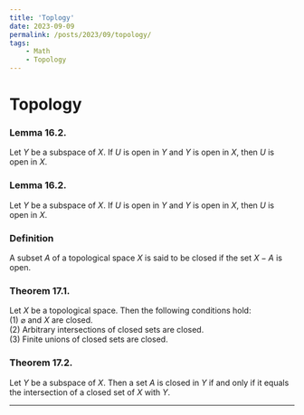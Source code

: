 ```yaml
---
title: 'Toplogy'
date: 2023-09-09
permalink: /posts/2023/09/topology/
tags:
    - Math
    - Topology
---
```


# Topology

### Lemma 16.2. 

Let $Y$ be a subspace of $X$. If $U$ is open in $Y$ and $Y$ is open in $X$, then $U$ is open in $X$.

### Lemma 16.2. 
Let $Y$ be a subspace of $X$. If $U$ is open in $Y$ and $Y$ is open in $X$, then $U$ is open in $X$.

### Definition
A subset $A$ of a topological space $X$ is said to be closed if the set $X-A$ is open.

### Theorem 17.1. 
Let $X$ be a topological space. Then the following conditions hold:\
(1) $\varnothing$ and $X$ are closed.\
(2) Arbitrary intersections of closed sets are closed.\
(3) Finite unions of closed sets are closed.

### Theorem 17.2. 
Let $Y$ be a subspace of $X$. Then a set $A$ is closed in $Y$ if and only if it equals the intersection of a closed set of $X$ with $Y$.

---
